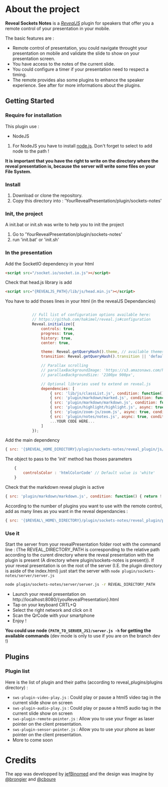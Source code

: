# About the project

**Reveal Sockets Notes** is a _[RevealJS](https://github.com/hakimel/reveal.js/)_ plugin for speakers that offer you a remote control of your presentation in your mobile.

The basic features are : 

* Remote control of presentation, you could navigate throught your presentation on mobile and validate the slide to show on your presentation screen.
* You have access to the notes of the current slide.
* You could configure a timer if your presentation need to respect a timing.
* The remote provides also some plugins to enhance the speaker experience. See after for more informations about the plugins.

## Getting Started

### Require for installation

This plugin use : 

 * NodeJS

1. For NodeJS you have to install [node.js](http://nodejs.org/download/). Don't forget to select to add node to the path ! 


**It is important that you have the right to write on the directory where the reveal presentation is, because the server will write some files on your File System.**


### Install

1. Download or clone the repository.
2. Copy this directory into : 'YourRevealPresentation/plugin/sockets-notes'

### Init, the project

A init.bat or init.sh was write to help you to init the project

1. Go to 'YourRevealPresentation/plugin/sockets-notes'
2. run 'init.bat' or 'init.sh'

### In the presentation


Add the SocketIO dependency in your html

```html
<script src="/socket.io/socket.io.js"></script>
```

Check that head.js library is add

```html
<script src="{REVEALJS_PATH}/lib/js/head.min.js"></script>
```


You have to add thoses lines in your html (in the revealJS Dependancies)


```javascript

			// Full list of configuration options available here:
			// https://github.com/hakimel/reveal.js#configuration
			Reveal.initialize({
				controls: true,
				progress: true,
				history: true,
				center: true,

				theme: Reveal.getQueryHash().theme, // available themes are in /css/theme
				transition: Reveal.getQueryHash().transition || 'default', // default/cube/page/concave/zoom/linear/fade/none

				// Parallax scrolling
				// parallaxBackgroundImage: 'https://s3.amazonaws.com/hakim-static/reveal-js/reveal-parallax-1.jpg',
				// parallaxBackgroundSize: '2100px 900px',

				// Optional libraries used to extend on reveal.js
				dependencies: [
					{ src: 'lib/js/classList.js', condition: function() { return !document.body.classList; } },
					{ src: 'plugin/markdown/marked.js', condition: function() { return !!document.querySelector( '[data-markdown]' ); } },
					{ src: 'plugin/markdown/markdown.js', condition: function() { return !!document.querySelector( '[data-markdown]' ); } },
					{ src: 'plugin/highlight/highlight.js', async: true, callback: function() { hljs.initHighlightingOnLoad(); } },
					{ src: 'plugin/zoom-js/zoom.js', async: true, condition: function() { return !!document.body.classList; } },
					{ src: 'plugin/notes/notes.js', async: true, condition: function() { return !!document.body.classList; } },
                    ...YOUR CODE HERE...
				]
			});

```

Add the main dependency

```javascript
{ src: '{$REVEAL_HOME_DIRECTORY}/plugin/sockets-notes/reveal_plugin/js/notes-client.js', async: true, callback: function() { RevealClientNotes.init({}); } }
```

The object to pass to the 'init' method has thoses parameters

```javascript
    {
        controlsColor : 'htmlColorCode' // Default value is 'white'
    }
```

Check that the markdown reveal plugin is active

```javascript
{ src: 'plugin/markdown/markdown.js', condition: function() { return !!document.querySelector( '[data-markdown]' ); } }
```

According to the number of plugins you want to use with the remote control, add as many lines as you want in the reveal dependancies : 

```javascript
{ src: '{$REVEAL\_HOME\_DIRECTORY}/plugin/sockets-notes/reveal_plugin/plugins/*{thePluginYouWant}*.js', async: true}
```

### Use it

Start the server from your revealPresentation folder root with the command line : 
(The REVEAL\_DIRECTORY\_PATH is corresponding to the relative path according to the curent directory where the reveal presentation with the plugin is present (A directory where plugin/sockets-notes is present)). If your reveal presentation is on the root of the server (I.E. the plugin directory is aside of the index.html) just start the server with ```node plugin/sockets-notes/server/server.js```

```Bash
node plugin/sockets-notes/server/server.js -r REVEAL_DIRECTORY_PATH
```

* Launch your reveal presentation on http://localhost:8080/{youRevealPresentation}.html
* Tap on your keyboard CRTL+Q
* Select the right network and click on it
* Scan the QrCode with your smartphone
* Enjoy ! 


**You could use node ```{PATH_TO_SERVER_JS}/server.js -h``` for getting the available commands** (dev mode is only to use if you are on the branch dev !)


## Plugins

### Plugin list

Here is the list of plugin and their paths (according to reveal\_plugins/plugins directory) : 

 * ```sws-plugin-video-play.js``` : Could play or pause a html5 video tag in the current slide show on screen
 * ```sws-plugin-audio-play.js``` : Could play or pause a html5 audio tag in the current slide show on screen
 * ```sws-plugin-remote-pointer.js``` : Allow you to use your finger as laser pointer on the client presentation.
 * ```sws-plugin-sensor-pointer.js``` : Allow you to use your phone as laser pointer on the client presentation.
 *  More to come soon
 

# Credits 

The app was developped by [jefBinomed](https://github.com/jefBinomed) and the design was imagine by [@brongier](https://twitter.com/brongier) and [@cboure](https://twitter.com/cboure)